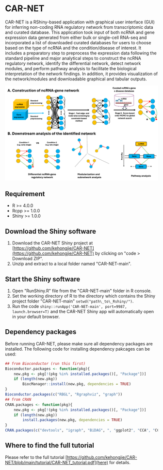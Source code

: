 # CAR-NET
CAR-NET is a RShiny-based application with graphical user interface (GUI) for inferring non-coding RNA regulatory network from transcriptomic data and curated database. This application took input of both ncRNA and gene expression data generated from either bulk or single-cell RNA-seq and incorporated a list of downloaded curated databases for users to choose based on the type of ncRNA and the condition/disease of interest. It includes a preparatory step to preprocess the expression data following the standard pipeline and major analytical steps to construct the ncRNA regulatory network, identify the differential network, detect network modules, and perform pathway analysis to facilitate the biological interpretation of the network findings. In addition, it provides visualization of the network/modules and downloadable graphical and tabular outputs. 

![Alt text](./flowchart.png)



## Requirement
* R >= 4.0.0
* Rcpp >= 1.0.0
* Shiny >= 1.0.0

## Download the Shiny software
1. Download the CAR-NET Shiny project at [https://github.com/kehongjie/CAR-NET](https://github.com/kehongjie/CAR-NET) by clicking on "code > Download ZIP".
2. Unzip and extract to a local folder named "CAR-NET-main".

## Start the Shiny software
1. Open "RunShiny.R" file from the "CAR-NET-main" folder in R console.
2. Set the working directory of R to the directory which contains the Shiny project folder "CAR-NET-main" `setwd("path\_to\_Rshiny/")`.
3. Run the code `shiny::runApp('CAR-NET-main', port=9987, launch.browser=T)` and the CAR-NET Shiny app will automatically open in your default browser.

## Dependency packages 
Before running CAR-NET, please make sure all dependency packages are installed. The following code for installing dependency pakcages can be used:
```R
## from Bioconductor (run this first)
Bioconductor.packages <- function(pkg){
    new.pkg <- pkg[!(pkg %in% installed.packages()[, "Package"])]
    if (length(new.pkg)) 
        BiocManager::install(new.pkg, dependencies = TRUE)
}
Bioconductor.packages(c("RBGL", "Rgraphviz", "graph"))
## from CRAN
CRAN.packages <- function(pkg){
    new.pkg <- pkg[!(pkg %in% installed.packages()[, "Package"])]
    if (length(new.pkg)) 
        install.packages(new.pkg, dependencies = TRUE)
}
CRAN.packages(c("devtools", "igraph", "BiDAG", ", "ggplot2", "CCA", "CCP", "pheatmap", "MASS", "rainbow"))

```

## Where to find the full tutorial 
Please refer to the full tutorial [https://github.com/kehongjie/CAR-NET/blob/main/tutorial/CAR-NET_tutorial.pdf](here) for details.




